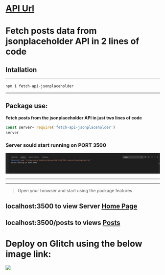 # [API Url](https://jsonplaceholder.typicode.com/)
# Fetch posts data from jsonplaceholder API in 2 lines of code

## Intallation 
---
```javascript
npm i fetch-api-jsonplaceholder
```
---

## Package use: 

  **Fetch posts from the jsonplaceholder API in just two lines of code**

  ```javascript
  const server= require('fetch-api-jsonplaceholder')
  server
  ```

### Server sould start running on PORT 3500

![](server%20running.png)

---
---
>Open your browser and start using the package features

## localhost:3500 to view Server [Home Page](https://localhost:3500)

## localhost:3500/posts to views [Posts](https://jsonplaceholder.typicode.com/posts)


# Deploy on Glitch using the below image link:
[<img src='https://aws1.discourse-cdn.com/business6/uploads/glitch/original/3X/7/5/757923c9dea0c5fd4c391dd74585024c023fec09.png'/>](https://glitch.com/edit/#!/import/github/Cassiopea2103/JsonPlaceHolderAPI-SDK)
